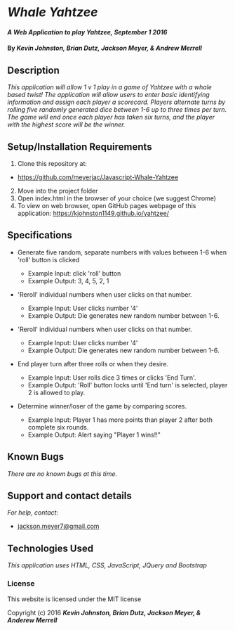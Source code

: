 # _Whale Yahtzee_

#### _A Web Application to play Yahtzee, September 1 2016_

#### By _**Kevin Johnston, Brian Dutz, Jackson Meyer, & Andrew Merrell**_

## Description

_This application will allow 1 v 1  play in a game of Yahtzee with a whale based twist! The application will allow users to enter basic identifying information and assign each player a scorecard.  Players alternate turns by rolling five randomly generated dice between 1-6 up to three times per turn.  The game will end once each player has taken six turns, and the player with the highest score will be the winner._

## Setup/Installation Requirements

1. Clone this repository at:
  * https://github.com/meyerjac/Javascript-Whale-Yahtzee
2. Move into the project folder
3. Open index.html in the browser of your choice (we suggest Chrome)
4. To view on web browser, open GitHub pages webpage of this application: https://kjohnston1149.github.io/yahtzee/

## Specifications

* Generate five random, separate numbers with values between 1-6 when 'roll' button is clicked
  * Example Input: click 'roll' button
  * Example Output: 3, 4, 5, 2, 1

* 'Reroll' individual numbers when user clicks on that number.
  * Example Input: User clicks number '4'
  * Example Output: Die generates new random number between 1-6.

* 'Reroll' individual numbers when user clicks on that number.
  * Example Input: User clicks number '4'
  * Example Output: Die generates new random number between 1-6.

* End player turn after three rolls or when they desire.
  * Example Input: User rolls dice 3 times or clicks 'End Turn'.
  * Example Output: 'Roll' button locks until 'End turn' is selected, player 2 is allowed to play.

* Determine winner/loser of the game by comparing scores.
  * Example Input: Player 1 has more points than player 2 after both complete six rounds.
  * Example Output: Alert saying "Player 1 wins!!"

## Known Bugs

_There are no known bugs at this time._

## Support and contact details

_For help, contact:_
* [jackson.meyer7@gmail.com](mailto:jackson.meyer7@gmail.com)

## Technologies Used

_This application uses HTML, CSS, JavaScript, JQuery and Bootstrap_

### License

This website is licensed under the MIT license

Copyright (c) 2016 **_Kevin Johnston, Brian Dutz, Jackson Meyer, & Anderew Merrell_**
